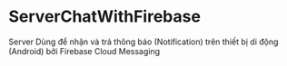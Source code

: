 # ServerChatWithFirebase

Server Dùng để nhận và trả thông báo (Notification) trên thiết bị di động (Android) bởi Firebase Cloud Messaging
